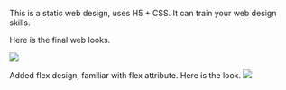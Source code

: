 This is a static web design, uses H5 + CSS. It can train your web design skills.

Here is the final web looks.

<img src='https://github.com/ReganQing/StaticWebDesign/blob/main/FinalLook.png'>


Added flex design, familiar with flex attribute. Here is the look.
<img src='https://github.com/ReganQing/StaticWebDesign/blob/main/flexDesign.gif'>
